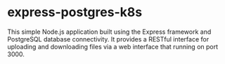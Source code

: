 # express-postgres-k8s

This simple Node.js application built using the Express framework and PostgreSQL database connectivity. It provides a RESTful interface for uploading and downloading files via a web interface that running on port 3000.
